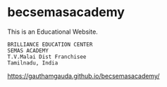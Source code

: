 # becsemasacademy

This is an Educational Website.

    BRILLIANCE EDUCATION CENTER
    SEMAS ACADEMY
    T.V.Malai Dist Franchisee
    Tamilnadu, India

https://gauthamgauda.github.io/becsemasacademy/
